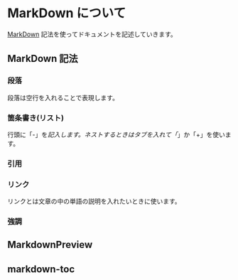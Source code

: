 # MarkDown について

[MarkDown] 記法を使ってドキュメントを記述していきます。

[MarkDown]: https://www.markdown.jp/what-is-markdown/

## MarkDown 記法

### 段落

段落は空行を入れることで表現します。

### 箇条書き(リスト)

行頭に「-」を*記入します。ネストするときはタブを入れて「*」か「+」を使います。

### 引用

### リンク

リンクとは文章の中の単語の説明を入れたいときに使います。

### 強調

## MarkdownPreview

## markdown-toc
